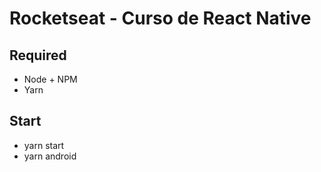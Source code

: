 # Rocketseat - Curso de React Native

## Required
- Node + NPM
- Yarn

## Start
- yarn start
- yarn android
